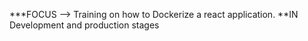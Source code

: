 ***FOCUS --> Training on how to Dockerize a react application. 
**IN Development and production stages

